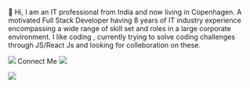    👋 Hi, I am  an IT professional from India and now  living in Copenhagen.
    A motivated Full Stack Developer  having  8 years of IT industry experience encompassing a wide range of skill set and roles in a large corporate environment.
    I like  coding , currently trying to solve coding challenges through JS/React Js and   looking for colleboration on these.
    
   <a href="https://www.codewars.com/users/maccrin" target="_blank"><img align="left" src="https://www.codewars.com/users/maccrin/badges/small" /></a>
   
   
   
   Connect Me <a href="mailto:maccrin@gmail.com"><img src="https://img.shields.io/badge/gmail-%23DD0031.svg?&style=for-the-badge&logo=gmail&logoColor=white"/></a>
   
   <a href="https://www.linkedin.com/in/webdevelopmentmadhumita/" target="_blank"><img src="C:\Users\Madhu\Downloads\linkedin.png"/></a>
   
  
  
